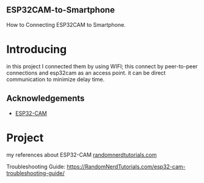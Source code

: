 ## ESP32CAM-to-Smartphone
How to Connecting ESP32CAM to Smartphone. 

# Introducing
in this project I connected them by using WIFI; this connect by peer-to-peer connections and esp32cam as an access point. it can be direct communication to minimize delay time. 

## Acknowledgements
- [ESP32-CAM](https://randomnerdtutorials.com/esp32-cam-ai-thinker-pinout/)

# Project
my references about ESP32-CAM [randomnerdtutorials.com](https://randomnerdtutorials.com/esp32-cam-video-streaming-web-server-camera-home-assistant/)

Troubleshooting Guide: https://RandomNerdTutorials.com/esp32-cam-troubleshooting-guide/


